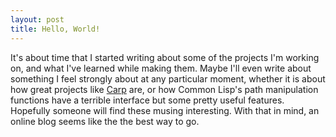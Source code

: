 ```yaml
---
layout: post
title: Hello, World!
---
```


It's about time that I started writing about some of the projects I'm working on, and what I've learned while making them.
Maybe I'll even write about something I feel strongly about at any
particular moment, whether it is about how great projects like
[Carp](https:github.com/carp-lang/Carp) are,
or how Common Lisp's path manipulation functions have a terrible
interface but some pretty useful features. Hopefully someone will find
these musing interesting. With that in mind, an online blog seems like the the best way to go.